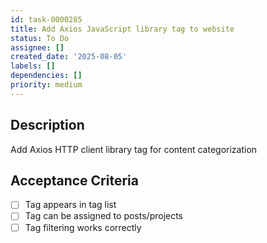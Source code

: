 ```yaml
---
id: task-0000285
title: Add Axios JavaScript library tag to website
status: To Do
assignee: []
created_date: '2025-08-05'
labels: []
dependencies: []
priority: medium
---
```


## Description

Add Axios HTTP client library tag for content categorization

## Acceptance Criteria

- [ ] Tag appears in tag list
- [ ] Tag can be assigned to posts/projects
- [ ] Tag filtering works correctly
